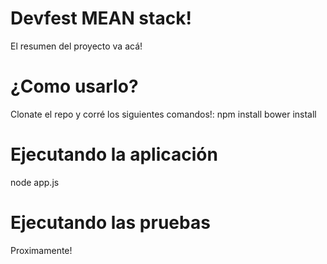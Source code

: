 # Devfest MEAN stack!

El resumen del proyecto va acá!

# ¿Como usarlo?

Clonate el repo y corré los siguientes comandos!:
npm install
bower install

# Ejecutando la aplicación

node app.js

# Ejecutando las pruebas

Proximamente!